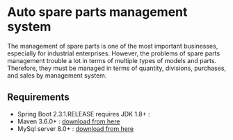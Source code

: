 # Auto spare parts management system
The management of spare parts is one of the most important businesses, especially for industrial enterprises. However, the problems of spare parts management trouble a lot in terms of multiple types of models and parts. Therefore, they must be managed in terms of quantity, divisions, purchases, and sales by management system.
## Requirements
* Spring Boot 2.3.1.RELEASE requires JDK 1.8+ : 
* Maven 3.6.0+ : [download from here](https://maven.apache.org/download.cgi)
* MySql server 8.0+ : [download from here](https://corlewsolutions.com/articles/article-21-how-to-install-mysql-server-5-6-on-windows-7-development-machine)  

